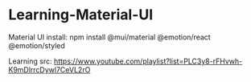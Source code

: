 # Learning-Material-UI

Material UI install:
npm install @mui/material @emotion/react @emotion/styled

Learning src: https://www.youtube.com/playlist?list=PLC3y8-rFHvwh-K9mDlrrcDywl7CeVL2rO